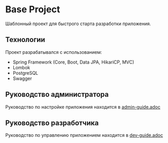 # Base Project
Шаблонный проект для быстрого старта разработки приложения.

## Технологии
Проект разрабатывался с использованием:

- Spring Framework (Core, Boot, Data JPA, HikariCP, MVC)
- Lombok
- PostgreSQL
- Swagger

## Руководство администратора
Руководство по настройке приложения находится в [admin-guide.adoc](docs%2Fadmin-guide%2Fadmin-guide.adoc)

## Руководство разработчика
Руководство по управлению приложением находится в [dev-guide.adoc](docs%2Fdev-guide%2Fdev-guide.adoc)
